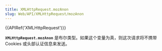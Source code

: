 ```yaml
---
title: XMLHttpRequest.mozAnon
slug: Web/API/XMLHttpRequest/mozAnon
---
```

{{APIRef('XMLHttpRequest')}}

**`XMLHttpRequest.mozAnon`** 是布尔类型。如果这个变量为真，则这次请求将不携带 Cookies 或头部认证信息来发送。

